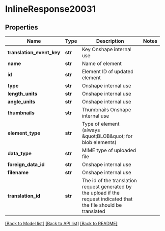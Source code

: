 # InlineResponse20031

## Properties
Name | Type | Description | Notes
------------ | ------------- | ------------- | -------------
**translation_event_key** | **str** | Key Onshape internal use | 
**name** | **str** | Name of element | 
**id** | **str** | Element ID of updated element | 
**type** | **str** | Onshape internal use | 
**length_units** | **str** | Onshape internal use | 
**angle_units** | **str** | Onshape internal use | 
**thumbnails** | **str** | Thumbnails Onshape internal use | 
**element_type** | **str** | Type of element (always \&quot;BLOB\&quot; for blob elements) | 
**data_type** | **str** | MIME type of uploaded file | 
**foreign_data_id** | **str** | Onshape internal use | 
**filename** | **str** | Onshape internal use | 
**translation_id** | **str** | The id of the translation request generated by the upload if the             request indicated that the file should be translated | 

[[Back to Model list]](../README.md#documentation-for-models) [[Back to API list]](../README.md#documentation-for-api-endpoints) [[Back to README]](../README.md)


